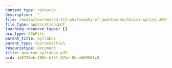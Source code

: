 ```yaml
---
content_type: resource
description: ''
file: /media/courses/24-111-philosophy-of-quantum-mechanics-spring-2005/4d8726eb180ebf5157be0bce66950fc8_quantum_syllabus.pdf
file_type: application/pdf
learning_resource_types: []
ocw_type: OCWFile
parent_title: Syllabus
parent_type: CourseSection
resourcetype: Document
title: quantum_syllabus.pdf
uid: 4d8726eb-180e-bf51-57be-0bce66950fc8
---
```

